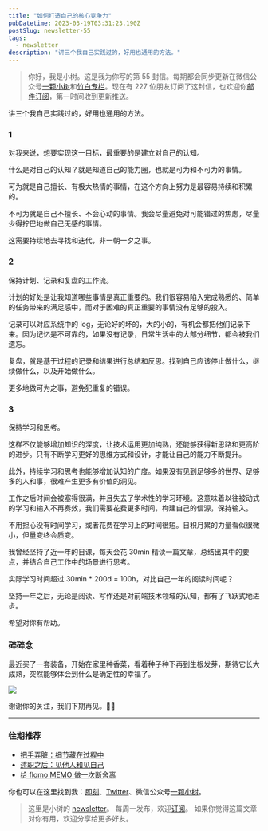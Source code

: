 ```yaml
---
title: "如何打造自己的核心竞争力"
pubDatetime: 2023-03-19T03:31:23.190Z
postSlug: newsletter-55
tags:
  - newsletter
description: "讲三个我自己实践过的，好用也通用的方法。"
---
```


> 你好，我是小树。这是我为你写的第 55 封信。每期都会同步更新在微信公众号[一颗小树](https://weixin.sogou.com/weixin?query=a_warm_tree)和[竹白专栏](https://xiaoshu.zhubai.love)。现在有 227 位朋友订阅了这封信，也欢迎你[邮件订阅](https://xiaoshu.zhubai.love)，第一时间收到更新推送。

讲三个我自己实践过的，好用也通用的方法。

### 1

对我来说，想要实现这一目标，最重要的是建立对自己的认知。

什么是对自己的认知？就是知道自己的能力圈，也就是可为和不可为的事情。

可为就是自己擅长、有极大热情的事情，在这个方向上努力是最容易持续和积累的。

不可为就是自己不擅长、不会心动的事情。我会尽量避免对可能错过的焦虑，尽量少得拧巴地做自己无感的事情。

这需要持续地去寻找和迭代，非一朝一夕之事。

### 2

保持计划、记录和复盘的工作流。

计划的好处是让我知道哪些事情是真正重要的。我们很容易陷入完成熟悉的、简单的任务带来的满足感中，而对于困难的真正重要的事情没有足够的投入。

记录可以对应系统中的 log，无论好的坏的，大的小的，有机会都把他们记录下来。因为记忆是不可靠的，如果没有记录，日常生活中的大部分细节，都会被我们遗忘。

复盘，就是基于过程的记录和结果进行总结和反思。找到自己应该停止做什么，继续做什么，以及开始做什么。

更多地做可为之事，避免犯重复的错误。

### 3

保持学习和思考。

这样不仅能够增加知识的深度，让技术运用更加纯熟，还能够获得新思路和更高阶的进步。只有不断学习更好的思维方式和设计，才能让自己的能力不断提升。

此外，持续学习和思考也能够增加认知的广度。如果没有见到足够多的世界、足够多的人和事，很难产生更多有价值的洞见。

工作之后时间会被塞得很满，并且失去了学术性的学习环境。这意味着以往被动式的学习和输入不再奏效，我们需要花费更多时间，构建自己的信源，保持输入。

不用担心没有时间学习，或者花费在学习上的时间很短。日积月累的力量看似很微小，但量变终会质变。

我曾经坚持了近一年的日课，每天会花 30min 精读一篇文章，总结出其中的要点，并结合自己工作中的场景进行思考。

实际学习时间超过 30min \* 200d = 100h，对比自己一年的阅读时间呢？

坚持一年之后，无论是阅读、写作还是对前端技术领域的认知，都有了飞跃式地进步。

希望对你有帮助。

### 碎碎念

最近买了一套装备，开始在家里种香菜，看着种子种下再到生根发芽，期待它长大成熟，突然能够体会到什么是确定性的幸福了。

![](/images/newsletter-55/hope.jpeg)

谢谢你的关注，我们下期再见。👋🏻

---

### 往期推荐

- [把手弄脏：细节藏在过程中](https://mp.weixin.qq.com/s/7603FMHO7gkk6TZlh_yjLQ)
- [述职之后：见他人和见自己](https://mp.weixin.qq.com/s/Y0y-xW465GP5CLCfFKWJ6g)
- [给 flomo MEMO 做一次断舍离](https://mp.weixin.qq.com/s/L6DVfyfhCOqEcDLH31giAw)

你也可以在这里找到我：[即刻](https://okjk.co/3Vsn5T)、[Twitter](https://twitter.com/yeshu_in_future)、微信公众号[一颗小树](https://weixin.sogou.com/weixin?query=a_warm_tree)。

> 这里是小树的 [newsletter](https://xiaoshu.zhubai.love)。 每周一发布，欢迎[订阅](https://xiaoshu.zhubai.love)。
> 如果你觉得这篇文章对你有用，欢迎分享给更多好友。
